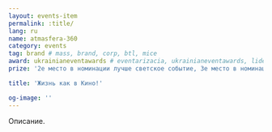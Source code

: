 ```yaml
---
layout: events-item
permalink: :title/
lang: ru
name: atmasfera-360
category: events
tag: brand # mass, brand, corp, btl, mice
award: ukrainianeventawards # eventarizacia, ukrainianeventawards, liderotrasli
prize: '2е место в номинации лучше светское событие, 3е место в номинации лучший культурный проект'

title: 'Жизнь как в Кино!'

og-image: ''
---
```


Описание.

